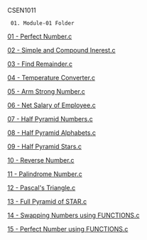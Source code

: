 CSEN1011

     01. Module-01 Folder
      
[01 - Perfect Number.c](Perfect.c)

[02 - Simple and Compound Inerest.c](Si-and-CI-new.c)
 
[03 - Find Remainder.c](Remainder.c)

[04 - Temperature Converter.c](Converter.c)

[05 - Arm Strong Number.c](Arm-Strong.c)

[06 - Net Salary of Employee.c](Salary.c)

[07 - Half Pyramid Numbers.c](Pyramid-Numbers.c)

[08 - Half Pyramid Alphabets.c](Pyramid-alphabets.c)

[09 - Half Pyramid Stars.c](Pyramid-stars.c)

[10 - Reverse Number.c](Reverse.c)

[11 - Palindrome Number.c](palindrome.c)

[12 - Pascal's Triangle.c](Pascal's-Triangle.c)

[13 - Full Pyramid of STAR.c](Full-Pyramid-of-star.c)

[14 - Swapping Numbers using FUNCTIONS.c](Swap-functions.c)

[15 - Perfect Number using FUNCTIONS.c](Perfect-number.c)
